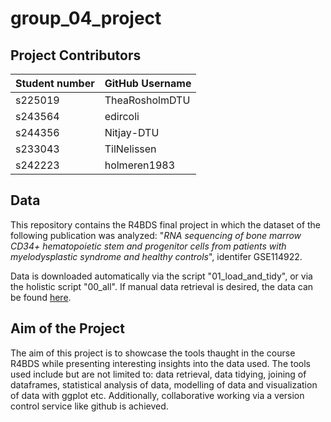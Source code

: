 # group_04_project
## Project Contributors

| Student number  | GitHub Username   |
|-----------|---------------------|
| s225019   | TheaRosholmDTU     |
| s243564   | edircoli           |
| s244356   | Nitjay-DTU         |
| s233043   | TilNelissen        |
| s242223   | holmeren1983       |


## Data
This repository contains the R4BDS final project in which the dataset of the following publication was analyzed: "*RNA sequencing of bone marrow CD34+ hematopoietic stem and progenitor cells from patients with myelodysplastic syndrome and healthy controls*", identifer GSE114922.

Data is downloaded automatically via the script "01_load_and_tidy", or via the holistic script "00_all". If manual data retrieval is desired, the data can be found [here](https://www.ncbi.nlm.nih.gov/geo/query/acc.cgi?acc=GSE114922).

## Aim of the Project
The aim of this project is to showcase the tools thaught in the course R4BDS while presenting interesting insights into the data used. The tools used include but are not limited to:
data retrieval, data tidying, joining of dataframes, statistical analysis of data, modelling of data and visualization of data with ggplot etc. 
Additionally, collaborative working via a version control service like github is achieved.


